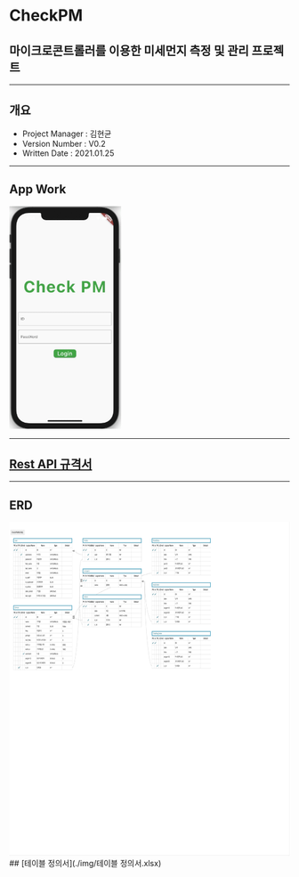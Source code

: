 # CheckPM
## 마이크로콘트롤러를 이용한 미세먼지 측정 및 관리 프로젝트
---
## 개요
- Project Manager : 김현균
- Version Number : V0.2
- Written Date : 2021.01.25
---
## App Work
<img src='./img/HowToWorkApp.gif' height=400>

---
## [Rest API 규격서](https://github.com/Ksanbal/CheckPM/blob/main/Restful%20API%20%EC%97%B0%EB%8F%99%20%EA%B7%9C%EA%B2%A9%EC%84%9C.md)

---
## ERD
<img src='./img/ERD_v0.2.png' height=600>
## [테이블 정의서](./img/테이블 정의서.xlsx)
